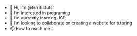 - 👋 Hi, I’m @terrifictutor
- 👀 I’m interested in programing
- 🌱 I’m currently learning JSP
- 💞️ I’m looking to collaborate on creating a website for tutoring
- 📫 How to reach me ...

<!---
terrifictutor/terrifictutor is a ✨ special ✨ repository because its `README.md` (this file) appears on your GitHub profile.
You can click the Preview link to take a look at your changes.
--->
